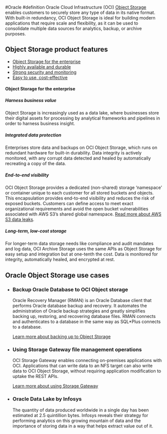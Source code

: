 #Oracle #definition 
Oracle Cloud Infrastructure (OCI) [Object Storage](https://www.oracle.com/ca-en/cloud/storage/block-volumes/what-is-block-storage/vs-object-storage/) enables customers to securely store any type of data in its native format. With built-in redundancy, OCI Object Storage is ideal for building modern applications that require scale and flexibility, as it can be used to consolidate multiple data sources for analytics, backup, or archive purposes.

## Object Storage product features

-   [Object Storage for the enterprise](https://www.oracle.com/ca-en/cloud/storage/object-storage/#rc30p1)
-   [Highly available and durable](https://www.oracle.com/ca-en/cloud/storage/object-storage/#rc30p2)
-   [Strong security and monitoring](https://www.oracle.com/ca-en/cloud/storage/object-storage/#rc30p3)
-   [Easy to use, cost-effective](https://www.oracle.com/ca-en/cloud/storage/object-storage/#rc30p4)

#### Object Storage for the enterprise

##### Harness business value

Object Storage is increasingly used as a data lake, where businesses store their digital assets for processing by analytical frameworks and pipelines in order to harness business insight.

##### Integrated data protection

Enterprises store data and backups on OCI Object Storage, which runs on redundant hardware for built-in durability. Data integrity is actively monitored, with any corrupt data detected and healed by automatically recreating a copy of the data.

##### End-to-end visibility

OCI Object Storage provides a dedicated (non-shared) storage ‘namespace’ or container unique to each customer for all stored buckets and objects. This encapsulation provides end-to-end visibility and reduces the risk of exposed buckets. Customers can define access to meet exact organizational requirements and avoid the open bucket vulnerabilities associated with AWS S3’s shared global namespace. [Read more about AWS S3 data leaks](https://github.com/nagwww/s3-leaks).

##### Long-term, low-cost storage

For longer-term data storage needs like compliance and audit mandates and log data, OCI Archive Storage uses the same APIs as Object Storage for easy setup and integration but at one-tenth the cost. Data is monitored for integrity, automatically healed, and encrypted at rest.

## Oracle Object Storage use cases

-   ### Backup Oracle Database to OCI Object storage
    
    Oracle Recovery Manager (RMAN) is an Oracle Database client that performs Oracle database backup and recovery. It automates the administration of Oracle backup strategies and greatly simplifies backing up, restoring, and recovering database files. RMAN connects and authenticates to a database in the same way as SQL\*Plus connects to a database.
    
    [Learn more about backing up to Object Storage](https://www.oraclecloudadmin.com/2020/08/backup-oracle-database-to-oci-object.html)
    
-   ### Using Storage Gateway file management operations
    
    OCI Storage Gateway enables connecting on-premises applications with OCI. Applications that can write data to an NFS target can also write data to OCI Object Storage, without requiring application modification to uptake the REST APIs.
    
    [Learn more about using Storage Gateway](https://docs.cloud.oracle.com/en-us/iaas/Content/StorageGateway/Concepts/storagegatewayoverview.htm#overview)
    
-   ### Oracle Data Lake by Infosys
    
    The quantity of data produced worldwide in a single day has been estimated at 2.5 quintillion bytes. Infosys reveals their strategy for performing analytics on this growing mountain of data and the importance of storing data in a way that helps extract value out of it.
    
